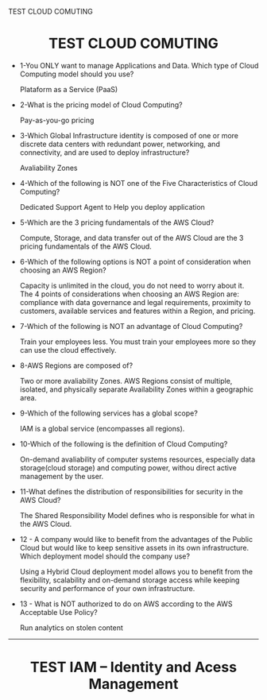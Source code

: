 TEST CLOUD COMUTING
<h1 align="center">TEST CLOUD COMUTING</h1>

- 1-You ONLY want to manage Applications and Data. Which type of Cloud Computing model should you use?

    Plataform as a Service (PaaS)

- 2-What is the pricing model of Cloud Computing?

    Pay-as-you-go pricing

- 3-Which Global Infrastructure identity is composed of one or more discrete data centers with redundant power, networking, and connectivity, and are used to deploy infrastructure?

    Avaliability Zones

- 4-Which of the following is NOT one of the Five Characteristics of Cloud Computing?

    Dedicated Support Agent to Help you deploy application

- 5-Which are the 3 pricing fundamentals of the AWS Cloud?

    Compute, Storage, and data transfer out of the AWS Cloud are the 3 pricing fundamentals of the AWS Cloud.

- 6-Which of the following options is NOT a point of consideration when choosing an AWS Region?

    Capacity is unlimited in the cloud, you do not need to worry about it. The 4 points of considerations when choosing an AWS Region are: compliance with data governance and legal requirements, proximity to customers, available services and features within a Region, and pricing.

- 7-Which of the following is NOT an advantage of Cloud Computing?

    Train your employees less. You must train your employees more so they can use the cloud effectively.

- 8-AWS Regions are composed of?

    Two or more avaliability Zones. AWS Regions consist of multiple, isolated, and physically separate Availability Zones within a geographic area.

- 9-Which of the following services has a global scope?

    IAM is a global service (encompasses all regions).

- 10-Which of the following is the definition of Cloud Computing?

    On-demand avaliability of computer systems resources, especially data storage(cloud storage) and computing power, withou direct active management by the user.

- 11-What defines the distribution of responsibilities for security in the AWS Cloud?

    The Shared Responsibility Model defines who is responsible for what in the AWS Cloud.

- 12 - A company would like to benefit from the advantages of the Public Cloud but would like to keep sensitive assets in its own infrastructure. Which deployment model should the company use?

    Using a Hybrid Cloud deployment model allows you to benefit from the flexibility, scalability and on-demand storage access while keeping security and performance of your own infrastructure.

- 13 - What is NOT authorized to do on AWS according to the AWS Acceptable Use Policy?
    
    Run analytics on stolen content

---
<h1 align="center">TEST IAM – Identity and Acess Management</h1>

